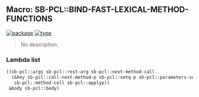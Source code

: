 ## Macro: SB-PCL::BIND-FAST-LEXICAL-METHOD-FUNCTIONS
[![package](https://img.shields.io/badge/Package-SB--PCL-5f9ea0.svg?style=social&colorA=999999)](../) [![type](https://img.shields.io/badge/Type-Macro-5f9ea0.svg?style=social&colorA=999999)](../#macro) 

> No description.

### Lambda list
```cl
((sb-pcl::args sb-pcl::rest-arg sb-pcl::next-method-call
  (&key sb-pcl::call-next-method-p sb-pcl::setq-p sb-pcl::parameters-setqd
   sb-pcl::method-cell sb-pcl::applyp))
 &body sb-pcl::body)
```
